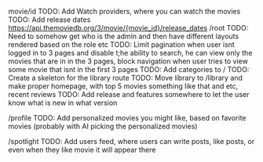 movie/id
TODO: Add Watch providers, where you can watch the movies
TODO: Add release dates https://api.themoviedb.org/3/movie/{movie_id}/release_dates
/root
TODO: Need to somehow get who is the admin and then have different layouts rendered based on the role etc
TODO: Limit pagination when user isnt logged in to 3 pages and disable t;he ability to search, he can view only the movies that are in in the 3 pages, block navigation when user tries to view some movie that isnt in the first 3 pages
TODO: Add categories to /
TODO: Create a skeleton for the library route
TODO: Move library to /library and make proper homepage, with top 5 movies something like that and etc, recent reviews
TODO: Add release and features somewhere to let the user know what is new in what version

/profile
TODO: Add personalized movies you might like, based on favorite movies (probably with AI picking the personalized movies)

/spotlight
TODO: Add users feed, where users can write posts, like posts, or even when they like movie it will appear there
